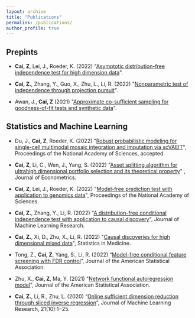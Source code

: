 ```yaml
---
layout: archive
title: "Publications"
permalink: /publications/
author_profile: true
---
```


## Prepints


- **Cai, Z**, Lei, J., Roeder, K. (2022) "[Asymptotic distribution-free independence test for high dimension data](https://arxiv.org/abs/2110.07652)".

- **Cai, Z.**, Zhang, Y., Guo, X., Zhu, L., Li, R. (2022) "[Nonparametric test of independence through projection pursuit]()".

- Awan, J., **Cai, Z** (2021) "[Approximate co-sufficient sampling for goodness-of-fit tests and synthetic data](https://arxiv.org/abs/2006.02397)".


## Statistics and Machine Learning

- Du, J., **Cai, Z**, Roeder, K. (2022) "[Robust probabilistic modeling for single-cell multimodal mosaic integration and imputation via scVAEIT](https://www.biorxiv.org/content/10.1101/2022.07.25.501456v1)", Proceedings of the National Academy of Sciences, accepted.

- **Cai, Z**, Li, C., Wen, J., Yang, S. (2022) "[Asset splitting algorithm for ultrahigh dimensional portfolio selection and its theoretical property](https://www.sciencedirect.com/science/article/pii/S0304407622000902)" , Journal of Econometrics.

- **Cai, Z**, Lei, J., Roeder, K. (2022) "[Model-free prediction test with application to genomics data](https://www.pnas.org/doi/10.1073/pnas.2205518119)", Proceedings of the National Academy of Sciences.

- **Cai, Z.**, Zhang, Y., Li, R. (2022) "[A distribution-free conditional independence test with application to causal discovery](https://jmlr.org/papers/v23/20-682.html)", Journal of Machine Learning Research. 

- **Cai, Z.**, Xi, D., Zhu, X., Li, R. (2022) "[Causal discoveries for high dimensional mixed data](https://onlinelibrary.wiley.com/doi/full/10.1002/sim.9544)", Statistics in Medicine.

- Tong, Z., **Cai, Z**, Yang, S., Li, R. (2022) “[Model-free conditional feature screening with FDR control](https://www.tandfonline.com/doi/full/10.1080/01621459.2022.2063130)”, Journal of the American Statistical Association.

- Zhu, X., **Cai, Z**, Ma, Y. (2021) "[Network functional autoregression model](https://www.tandfonline.com/doi/full/10.1080/01621459.2021.1901718)", Journal of the American Statistical Association.

- **Cai, Z.**, Li, R., Zhu, L. (2020) “[Online sufficient dimension reduction through sliced inverse regression](http://jmlr.org/papers/v21/18-567.html)”, Journal of Machine Learning Research, 21(10):1−25.



